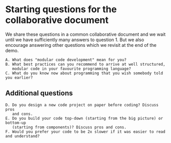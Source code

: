 # Starting questions for the collaborative document

We share these questions in a common collaborative document and we
wait until we have sufficiently many answers to question 1. But we also
encourage answering other questions which we revisit at the end of the
demo.

```
A. What does "modular code development" mean for you?
B. What best practices can you recommend to arrive at well structured,
   modular code in your favourite programming language?
C. What do you know now about programming that you wish somebody told you earlier?
```


## Additional questions

```
D. Do you design a new code project on paper before coding? Discuss pros
   and cons.
E. Do you build your code top-down (starting from the big picture) or bottom-up
   (starting from components)? Discuss pros and cons.
F. Would you prefer your code to be 2x slower if it was easier to read and understand?
```
